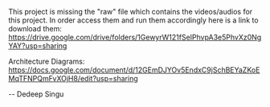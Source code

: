 This project is missing the "raw" file which contains the videos/audios for this project. In order access them and run them accordingly here is a link to download them: https://drive.google.com/drive/folders/1GewyrW121fSeIPhvpA3e5PhvXz0NgYAY?usp=sharing

Architecture Diagrams: https://docs.google.com/document/d/12GEmDJYOv5EndxC9jSchBEYaZKoEMqTFNPQmFvXOjH8/edit?usp=sharing

--
Dedeep Singu
